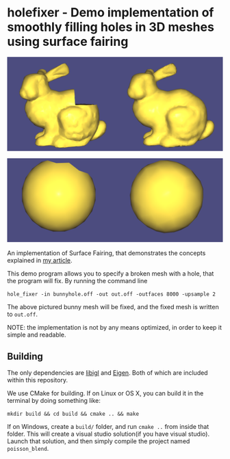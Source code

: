 # holefixer - Demo implementation of smoothly filling holes in 3D meshes using surface fairing

![](img/bunnymontage.png)

![](img/spheremontage.png)

An implementation of Surface Fairing, that demonstrates the concepts explained in 
[my article](https://erkaman.github.io/posts/hole_filling.html).

This demo program allows you to specify a broken mesh with a hole, that the program will fix.
By running the command line

```
hole_fixer -in bunnyhole.off -out out.off -outfaces 8000 -upsample 2
```

The above pictured bunny mesh will be fixed, and the fixed mesh is written to `out.off`.

NOTE: the implementation is not by any means optimized, in order to keep it 
simple and readable.

## Building

The only dependencies are [libigl](https://github.com/libigl/libigl) and [Eigen](http://eigen.tuxfamily.org/index.php?title=Main_Page).
Both of which are included within this repository.

We use CMake for building. If on Linux or OS X, you can build it in the terminal by doing something like:

```
mkdir build && cd build && cmake .. && make
```

If on Windows, create a `build/` folder, and run `cmake ..` from
inside that folder. This will create a visual studio solution(if you
have visual studio). Launch that solution, and then simply compile the
project named `poisson_blend`.
